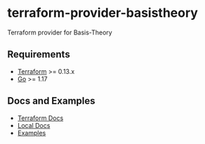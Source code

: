 # terraform-provider-basistheory

Terraform provider for Basis-Theory

## Requirements

- [Terraform](https://www.terraform.io/downloads.html) >= 0.13.x
- [Go](https://golang.org/doc/install) >= 1.17

## Docs and Examples

- [Terraform Docs](https://registry.terraform.io/providers/basis-theory/basistheory/latest/docs)
- [Local Docs](docs/resources)
- [Examples](examples)

